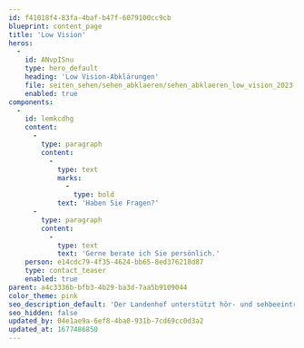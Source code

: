 ```yaml
---
id: f41018f4-83fa-4baf-b47f-6079100cc9cb
blueprint: content_page
title: 'Low Vision'
heros:
  -
    id: ANvpISnu
    type: hero_default
    heading: 'Low Vision-Abklärungen'
    file: seiten_sehen/sehen_abklaeren/sehen_abklaeren_low_vision_2023-02.jpg
    enabled: true
components:
  -
    id: lemkcdhg
    content:
      -
        type: paragraph
        content:
          -
            type: text
            marks:
              -
                type: bold
            text: 'Haben Sie Fragen?'
      -
        type: paragraph
        content:
          -
            type: text
            text: 'Gerne berate ich Sie persönlich.'
    person: e14cdc79-4f35-4624-bb65-8ed376218d87
    type: contact_teaser
    enabled: true
parent: a4c3336b-bfb3-4b29-ba3d-7aa5b9109044
color_theme: pink
seo_description_default: 'Der Landenhof unterstützt hör- und sehbeeinträchtigte Kinder & Jugendliche in ihrem selbstbestimmten Leben durch Förderung ihrer Fähigkeiten & Entwicklung'
seo_hidden: false
updated_by: 04e1ae9a-6ef8-4ba0-931b-7cd69cc0d3a2
updated_at: 1677486850
---
```

